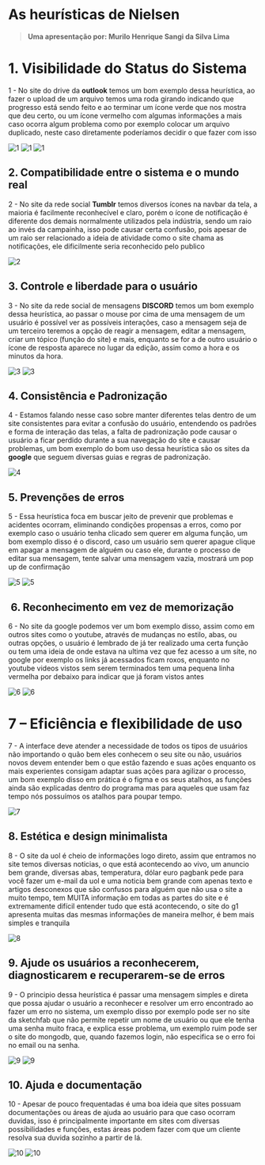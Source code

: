 # As heurísticas de Nielsen

> **Uma apresentação por: Murilo Henrique Sangi da Silva Lima​**


# 1. Visibilidade do Status do Sistema

1 - No site do drive da **outlook** temos um bom exemplo dessa heurística, ao fazer o upload de um arquivo temos uma roda girando indicando que progresso está sendo feito e ao terminar um ícone verde que nos mostra que deu certo, ou um ícone vermelho com algumas informações a mais caso ocorra algum problema como por exemplo colocar um arquivo duplicado, neste caso diretamente poderíamos decidir o que fazer com isso​
 
![1](./heuristicas%20imagens/1/1%2C1.png)
![1](./heuristicas%20imagens/1/1%2C2.png)
![1](./heuristicas%20imagens/1/1%2C3.png)

## 2. Compatibilidade entre o sistema e o mundo real

2 -   No site da rede social **Tumblr** temos diversos ícones na navbar da tela, a maioria é facilmente reconhecível e claro, porém o ícone de notificação é diferente dos demais normalmente utilizados pela indústria, sendo um raio ao invés da campainha, isso pode causar certa confusão, pois apesar de um raio ser relacionado a ideia de atividade como o site chama as notificações, ele dificilmente seria reconhecido pelo publico​

![2](./heuristicas%20imagens/2.png)

## 3. Controle e liberdade para o usuário
3 - No site da rede social de mensagens **DISCORD** temos um bom exemplo dessa heurística, ao passar o mouse por cima de uma mensagem de um usuário é possível ver as possíveis interações, caso a mensagem seja de um terceiro teremos a opção de reagir a mensagem, editar a mensagem, criar um tópico (função do site) e mais, enquanto se for a de outro usuário o ícone de resposta aparece no lugar da edição, assim como a hora e os minutos da hora.

![3](./heuristicas%20imagens/3/3%2C1.png)
![3](./heuristicas%20imagens/3/3%2C2.png)

## 4. Consistência e Padronização
4  -   Estamos falando nesse caso sobre manter diferentes telas dentro de um site consistentes para evitar a confusão do usuário, entendendo os padrões e forma de interação das telas, a falta de padronização pode causar o usuário a ficar perdido durante a sua navegação do site e causar problemas, um bom exemplo do bom uso dessa heurística são os sites da **google** que seguem diversas guias e regras de padronização. ​

![4](./heuristicas%20imagens/4.png)

## 5. Prevenções de erros

5  -   Essa heurística foca em buscar jeito de prevenir que problemas e acidentes ocorram, eliminando condições propensas a erros, como por exemplo caso o usuário tenha clicado sem querer em alguma função, um bom exemplo disso é o discord, caso um usuário sem querer apague clique em apagar a mensagem de alguém ou caso ele, durante o processo de editar sua mensagem, tente salvar uma mensagem vazia, mostrará um pop up de confirmação​

![5](./heuristicas%20imagens/5/5%2C1.png)
![5](./heuristicas%20imagens/5/5%2C2.png)

## ​  6. Reconhecimento em vez de memorização

6 -   No site da google podemos ver um bom exemplo disso, assim como em outros sites como o youtube, através de mudanças no estilo, abas, ou outras opções, o usuário é lembrado de já ter realizado uma certa função ou tem uma ideia de onde estava na ultima vez que fez acesso a um site, no google por exemplo os links já acessados ficam roxos, enquanto no youtube videos vistos sem serem terminados tem uma pequena linha vermelha por debaixo para indicar que já foram vistos antes​

![6](./heuristicas%20imagens/6/6%2C1.png)
![6](./heuristicas%20imagens/6/6%2C2.png)

# 7 – Eficiência e flexibilidade de uso


7 - A interface deve atender a necessidade de todos os tipos de usuários não importando o quão bem eles conhecem o seu site ou não, usuários novos devem entender bem o que estão fazendo e suas ações enquanto os mais experientes consigam adaptar suas ações para agilizar o processo, um bom exemplo disso em prática é o figma e os seus atalhos, as funções ainda são explicadas dentro do programa mas para aqueles que usam faz tempo nós possuímos os atalhos para poupar tempo.

![7](./heuristicas%20imagens/7.png)​

## 8. Estética e design minimalista

8 - O site da uol é cheio de informações logo direto, assim que entramos no site temos diversas noticias, o que está acontecendo ao vivo, um anuncio bem grande, diversas abas, temperatura, dólar euro pagbank pede para você fazer um e-mail da uol e uma noticia bem grande com apenas texto e artigos desconexos que são confusos para alguém que não usa o site a muito tempo, tem MUITA informação em todas as partes do site e é extremamente difícil entender tudo que está acontecendo, o site do g1 apresenta muitas das mesmas informações de maneira melhor, é bem mais simples e tranquila

![8](./heuristicas%20imagens/8.png)

## 9. Ajude os usuários a reconhecerem, diagnosticarem e recuperarem-se de erros

9 -   O principio dessa heurística é passar uma mensagem simples e direta que possa ajudar o usuário a reconhecer e resolver um erro encontrado ao fazer um erro no sistema, um exemplo disso por exemplo pode ser no site da sketchfab que não permite repetir um nome de usuário ou que ele tenha uma senha muito fraca, e explica esse problema, um exemplo ruim pode ser o site do mongodb, que, quando fazemos login, não especifica se o erro foi no email ou na senha.​

![9](./heuristicas%20imagens/9/9%2C1.png)
![9](./heuristicas%20imagens/9/9%2C2.png)

## 10. Ajuda e documentação


10 -   Apesar de pouco frequentadas é uma boa ideia que sites possuam documentações ou áreas de ajuda ao usuário para que caso ocorram duvidas, isso é principalmente importante em sites com diversas possibilidades e funções, estas áreas podem fazer com que um cliente resolva sua duvida sozinho a partir de lá.​

![10](./heuristicas%20imagens/10/10%2C1.png)
![10](./heuristicas%20imagens/10/10%2C2.png)
